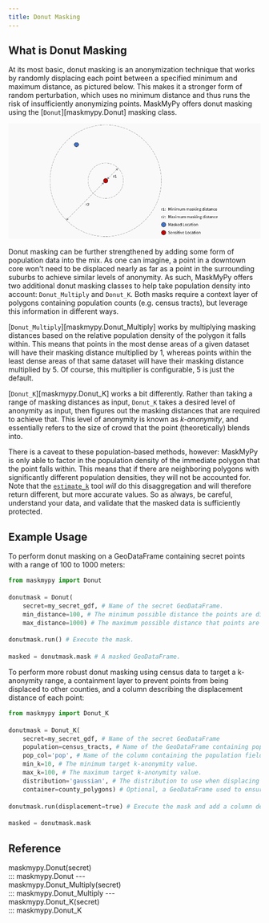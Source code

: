 ```yaml
---
title: Donut Masking
---
```


## What is Donut Masking
At its most basic, donut masking is an anonymization technique that works by randomly displacing each point between a specified minimum and maximum distance, as pictured below. This makes it a stronger form of random perturbation, which uses no minimum distance and thus runs the risk of insufficiently anonymizing points. MaskMyPy offers donut masking using the [`Donut`][maskmypy.Donut] masking class.

![Donut masking diagram](assets/donutmasking.png)

Donut masking can be further strengthened by adding some form of population data into the mix. As one can imagine, a point in a downtown core won't need to be displaced nearly as far as a point in the surrounding suburbs to achieve similar levels of anonymity. As such, MaskMyPy offers two additional donut masking classes to help take population density into account: `Donut_Multiply` and `Donut_K`. Both masks require a context layer of polygons containing population counts (e.g. census tracts), but leverage this information in different ways.

[`Donut_Multiply`][maskmypy.Donut_Multiply] works by multiplying masking distances based on the relative population density of the polygon it falls within. This means that points in the most dense areas of a given dataset will have their masking distance multiplied by 1, whereas points within the least dense areas of that same dataset will have their masking distance multiplied by 5. Of course, this multiplier is configurable, 5 is just the default.

[`Donut_K`][maskmypy.Donut_K] works a bit differently. Rather than taking a range of masking distances as input, `Donut_K` takes a desired level of anonymity as input, then figures out the masking distances that are required to achieve that. This level of anonymity is known as *k-anonymity*, and essentially refers to the size of crowd that the point (theoretically) blends into.

There is a caveat to these population-based methods, however: MaskMyPy is only able to factor in the population density of the immediate polygon that the point falls within. This means that if there are neighboring polygons with significantly different population densities, they will not be accounted for. Note that the [`estimate_k`](/MaskMyPy/tools/#maskmypy.tools.estimate_k) tool *will* do this disaggregation and will therefore return different, but more accurate values. So as always, be careful, understand your data, and validate that the masked data is sufficiently protected.


## Example Usage
To perform donut masking on a GeoDataFrame containing secret points with a range of 100 to 1000 meters:

```python
from maskmypy import Donut

donutmask = Donut(
    secret=my_secret_gdf, # Name of the secret GeoDataFrame.
    min_distance=100, # The minimum possible distance the points are displaced.
    max_distance=1000) # The maximum possible distance that points are displaced.

donutmask.run() # Execute the mask.

masked = donutmask.mask # A masked GeoDataFrame.
```

To perform more robust donut masking using census data to target a k-anonymity range, a containment layer to prevent points from being displaced to other counties, and a column describing the displacement distance of each point:

```python
from maskmypy import Donut_K

donutmask = Donut_K(
    secret=my_secret_gdf, # Name of the secret GeoDataFrame
    population=census_tracts, # Name of the GeoDataFrame containing population polygons.
    pop_col='pop', # Name of the column containing the population field.
    min_k=10, # The minimum target k-anonymity value.
    max_k=100, # The maximum target k-anonymity value.
    distribution='gaussian', # The distribution to use when displacing points.
    container=county_polygons) # Optional, a GeoDataFrame used to ensure that points do not leave a particular area.

donutmask.run(displacement=true) # Execute the mask and add a column describing displacement distance.

masked = donutmask.mask
```


## Reference

<div class="func-heading">maskmypy.Donut(secret)</div>
::: maskmypy.Donut
---

<div class="func-heading">maskmypy.Donut_Multiply(secret)</div>
::: maskmypy.Donut_Multiply
---

<div class="func-heading">maskmypy.Donut_K(secret)</div>
::: maskmypy.Donut_K
